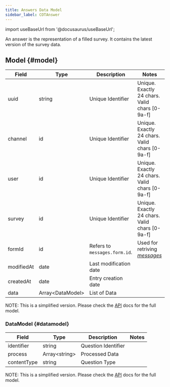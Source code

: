 ```yaml
---
title: Answers Data Model
sidebar_label: COTAnswer
---
```

import useBaseUrl from '@docusaurus/useBaseUrl'; 

An answer is the representation of a filled survey.
It contains the latest version of the survey data.

## Model {#model}

| Field | Type | Description | Notes |
| ----  | ---- | ----------- | ----  |
| uuid   | string   | Unique Identifier   | Unique. Exactly 24 chars. Valid chars [0-9a-f] |
| channel  | id | Unique Identifier   | Unique. Exactly 24 chars. Valid chars [0-9a-f] |
| user | id | Unique Identifier   | Unique. Exactly 24 chars. Valid chars [0-9a-f] |
| survey | id | Unique Identifier   | Unique. Exactly 24 chars. Valid chars [0-9a-f] |
| formId | id | Refers to `messages.form.id`. | Used for retriving [_messages_](/docs/documentation/api/communication/messages) |
| modifiedAt | date | Last modification date
| createdAt | date | Entry creation date
| data | Array<DataModel\> | List of Data
NOTE: This is a simplified version. Please check the [API](https://www.cotalker.com/swagger/core/?key=woubtjf4olr0t4zgutuwn6scbcm6hd3qh1cgl5obmohpbm3mfublnwcvv67lodgjvd3h86s9ppshtvmf95gepsqh6nizq9liu7f) docs for the full model.

### DataModel {#datamodel}
 | Field | Type | Description | Notes |
 | ----  | ---- | ----------- | ----  |
 | identifier   | string   | Question Identifier | 
 | process | Array<string\> | Processed Data |
 | contentType | string | Question Type
NOTE: This is a simplified version. Please check the [API](https://www.cotalker.com/swagger/core/?key=woubtjf4olr0t4zgutuwn6scbcm6hd3qh1cgl5obmohpbm3mfublnwcvv67lodgjvd3h86s9ppshtvmf95gepsqh6nizq9liu7f) docs for the full model.